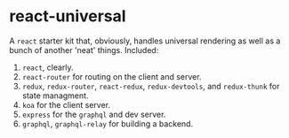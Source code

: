 # react-universal

A `react` starter kit that, obviously, handles universal rendering as well as a bunch of another 'neat' things. Included:

1. `react`, clearly.
2. `react-router` for routing on the client and server.
3. `redux`, `redux-router`, `react-redux`, `redux-devtools`, and `redux-thunk` for state managment.
4. `koa` for the client server.
5. `express` for the `graphql` and dev server.
6. `graphql`, `graphql-relay` for building a backend.
